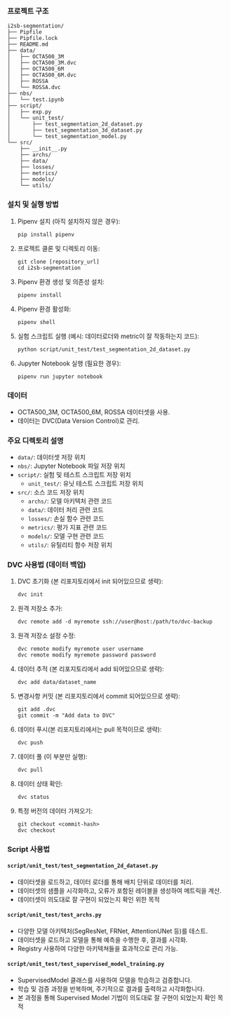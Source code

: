 ### 프로젝트 구조
```
i2sb-segmentation/
├── Pipfile
├── Pipfile.lock
├── README.md
├── data/
│   ├── OCTA500_3M
│   ├── OCTA500_3M.dvc
│   ├── OCTA500_6M
│   ├── OCTA500_6M.dvc
│   ├── ROSSA
│   └── ROSSA.dvc
├── nbs/
│   └── test.ipynb
├── script/
│   ├── exp.py
│   └── unit_test/
│       ├── test_segmentation_2d_dataset.py
│       ├── test_segmentation_3d_dataset.py
│       └── test_segmentation_model.py
└── src/
    ├── __init__.py
    ├── archs/
    ├── data/
    ├── losses/
    ├── metrics/
    ├── models/
    └── utils/
```

### 설치 및 실행 방법

1. Pipenv 설치 (아직 설치하지 않은 경우):
   ```
   pip install pipenv
   ```

2. 프로젝트 클론 및 디렉토리 이동:
   ```
   git clone [repository_url]
   cd i2sb-segmentation
   ```

3. Pipenv 환경 생성 및 의존성 설치:
   ```
   pipenv install
   ```

4. Pipenv 환경 활성화:
   ```
   pipenv shell
   ```

5. 실험 스크립트 실행 (예시: 데이터로더와 metric이 잘 작동하는지 코드):
   ```
   python script/unit_test/test_segmentation_2d_dataset.py
   ```

6. Jupyter Notebook 실행 (필요한 경우):
   ```
   pipenv run jupyter notebook
   ```

### 데이터

- OCTA500_3M, OCTA500_6M, ROSSA 데이터셋을 사용.
- 데이터는 DVC(Data Version Control)로 관리.

### 주요 디렉토리 설명

- `data/`: 데이터셋 저장 위치
- `nbs/`: Jupyter Notebook 파일 저장 위치
- `script/`: 실험 및 테스트 스크립트 저장 위치
  - `unit_test/`: 유닛 테스트 스크립트 저장 위치
- `src/`: 소스 코드 저장 위치
  - `archs/`: 모델 아키텍처 관련 코드
  - `data/`: 데이터 처리 관련 코드
  - `losses/`: 손실 함수 관련 코드
  - `metrics/`: 평가 지표 관련 코드
  - `models/`: 모델 구현 관련 코드
  - `utils/`: 유틸리티 함수 저장 위치

### DVC 사용법 (데이터 백업)

1. DVC 초기화 (본 리포지토리에서 init 되어있으므로 생략):
   ```
   dvc init
   ```

2. 원격 저장소 추가:
   ```
   dvc remote add -d myremote ssh://user@host:/path/to/dvc-backup
   ```

3. 원격 저장소 설정 수정:
   ```
   dvc remote modify myremote user username
   dvc remote modify myremote password password
   ```

4. 데이터 추적 (본 리포지토리에서 add 되어있으므로 생략):
   ```
   dvc add data/dataset_name
   ```

5. 변경사항 커밋 (본 리포지토리에서 commit 되어있으므로 생략):
   ```
   git add .dvc
   git commit -m "Add data to DVC"
   ```

6. 데이터 푸시(본 리포지토리에서는 pull 목적이므로 생략):
   ```
   dvc push
   ```

7. 데이터 풀 (이 부분만 실행):
   ```
   dvc pull
   ```

8. 데이터 상태 확인:
   ```
   dvc status
   ```

9. 특정 버전의 데이터 가져오기:
   ```
   git checkout <commit-hash>
   dvc checkout
   ```

### Script 사용법

#### `script/unit_test/test_segmentation_2d_dataset.py`
- 데이터셋을 로드하고, 데이터 로더를 통해 배치 단위로 데이터를 처리.
- 데이터셋의 샘플을 시각화하고, 오류가 포함된 레이블을 생성하여 메트릭을 계산.
- 데이터셋이 의도대로 잘 구현이 되었는지 확인 위한 목적

#### `script/unit_test/test_archs.py`
- 다양한 모델 아키텍처(SegResNet, FRNet, AttentionUNet 등)를 테스트.
- 데이터셋을 로드하고 모델을 통해 예측을 수행한 후, 결과를 시각화.
- Registry 사용하여 다양한 아키텍쳐들을 효과적으로 관리 가능.

#### `script/unit_test/test_supervised_model_training.py`
- SupervisedModel 클래스를 사용하여 모델을 학습하고 검증합니다.
- 학습 및 검증 과정을 반복하며, 주기적으로 결과를 출력하고 시각화합니다.
- 본 과정을 통해 Supervised Model 기법이 의도대로 잘 구현이 되었는지 확인 목적